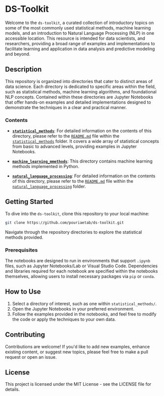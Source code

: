 # DS-Toolkit

Welcome to the `ds-toolkit`, a curated collection of introductory topics on some of the most commonly used statistical methods, machine learning models, and an introduction to Natural Language Processing (NLP) in one accessible location. This resource is intended for data scientists, and researchers, providing a broad range of examples and implementations to facilitate learning and application in data analysis and predictive modeling and beyond.

## Description

This repository is organized into directories that cater to distinct areas of data science. Each directory is dedicated to specific areas within the field, such as statistical methods, machine learning algorithms, and foundational NLP concepts. Contained within these directories are Jupyter Notebooks that offer hands-on examples and detailed implementations designed to demonstrate the techniques in a clear and practical manner.

### Contents

- [**`statistical_methods`**](./statistical_methods/): For detailed information on the contents of this directory, please refer to the [`README.md`](./statistical_methods/README.md) file within the [`statistical_methods`](./statistical_methods/) folder. It covers a wide array of statistical concepts from basic to advanced levels, providing examples in Jupyter Notebooks.

- [**`machine_learning_mmethods`**](./machine_learning_methods/): This directory contains machine learning methods implemented in Python.

- [**`natural_language_processing`**](./natural_language_processing/): For detailed information on the contents of this directory, please refer to the [`README.md`](./natural_language_processing/README.md) file within the [`natural_language_processing`](./natural_language_processing/) folder.

## Getting Started

To dive into the `ds-toolkit`, clone this repository to your local machine:

```bash
git clone https://github.com/pouriaetab/ds-toolkit.git
```

Navigate through the repository directories to explore the statistical methods provided.

### Prerequisites

The notebooks are designed to run in environments that support `.ipynb` files, such as Jupyter Notebooks/Lab or Visual Studio Code. Dependencies and libraries required for each notebook are specified within the notebooks themselves, allowing users to install necessary packages via `pip` or `conda`.

## How to Use

1. Select a directory of interest, such as one within `statistical_methods/`.
2. Open the Jupyter Notebooks in your preferred environment.
3. Follow the examples provided in the notebooks, and feel free to modify the code or apply the techniques to your own data.

## Contributing

Contributions are welcome! If you'd like to add new examples, enhance existing content, or suggest new topics, please feel free to make a pull request or open an issue.

## License

This project is licensed under the MIT License - see the LICENSE file for details.

